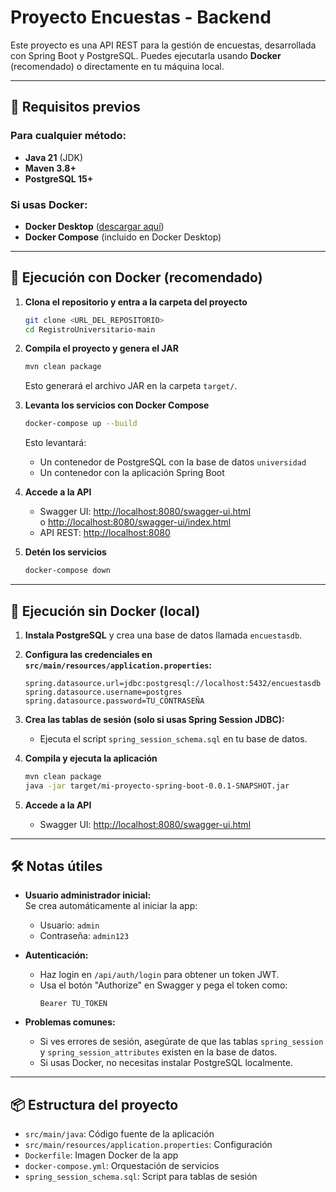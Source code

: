 # Proyecto Encuestas - Backend

Este proyecto es una API REST para la gestión de encuestas, desarrollada con Spring Boot y PostgreSQL. Puedes ejecutarla usando **Docker** (recomendado) o directamente en tu máquina local.

---

## 🚦 Requisitos previos

### Para cualquier método:
- **Java 21** (JDK)
- **Maven 3.8+**
- **PostgreSQL 15+**

### Si usas Docker:
- **Docker Desktop** ([descargar aquí](https://www.docker.com/products/docker-desktop))
- **Docker Compose** (incluido en Docker Desktop)

---

## 🚀 Ejecución con Docker (recomendado)

1. **Clona el repositorio y entra a la carpeta del proyecto**
   ```sh
   git clone <URL_DEL_REPOSITORIO>
   cd RegistroUniversitario-main
   ```

2. **Compila el proyecto y genera el JAR**
   ```sh
   mvn clean package
   ```
   Esto generará el archivo JAR en la carpeta `target/`.

3. **Levanta los servicios con Docker Compose**
   ```sh
   docker-compose up --build
   ```
   Esto levantará:
   - Un contenedor de PostgreSQL con la base de datos `universidad`
   - Un contenedor con la aplicación Spring Boot

4. **Accede a la API**
   - Swagger UI: [http://localhost:8080/swagger-ui.html](http://localhost:8080/swagger-ui.html)  
     o [http://localhost:8080/swagger-ui/index.html](http://localhost:8080/swagger-ui/index.html)
   - API REST: [http://localhost:8080](http://localhost:8080)

5. **Detén los servicios**
   ```sh
   docker-compose down
   ```

---

## 🚀 Ejecución sin Docker (local)

1. **Instala PostgreSQL** y crea una base de datos llamada `encuestasdb`.

2. **Configura las credenciales en `src/main/resources/application.properties`:**
   ```properties
   spring.datasource.url=jdbc:postgresql://localhost:5432/encuestasdb
   spring.datasource.username=postgres
   spring.datasource.password=TU_CONTRASEÑA
   ```

3. **Crea las tablas de sesión (solo si usas Spring Session JDBC):**
   - Ejecuta el script `spring_session_schema.sql` en tu base de datos.

4. **Compila y ejecuta la aplicación**
   ```sh
   mvn clean package
   java -jar target/mi-proyecto-spring-boot-0.0.1-SNAPSHOT.jar
   ```

5. **Accede a la API**
   - Swagger UI: [http://localhost:8080/swagger-ui.html](http://localhost:8080/swagger-ui.html)

---

## 🛠️ Notas útiles

- **Usuario administrador inicial:**  
  Se crea automáticamente al iniciar la app:  
  - Usuario: `admin`
  - Contraseña: `admin123`

- **Autenticación:**  
  - Haz login en `/api/auth/login` para obtener un token JWT.
  - Usa el botón "Authorize" en Swagger y pega el token como:  
    ```
    Bearer TU_TOKEN
    ```

- **Problemas comunes:**
  - Si ves errores de sesión, asegúrate de que las tablas `spring_session` y `spring_session_attributes` existen en la base de datos.
  - Si usas Docker, no necesitas instalar PostgreSQL localmente.

---

## 📦 Estructura del proyecto

- `src/main/java`: Código fuente de la aplicación
- `src/main/resources/application.properties`: Configuración
- `Dockerfile`: Imagen Docker de la app
- `docker-compose.yml`: Orquestación de servicios
- `spring_session_schema.sql`: Script para tablas de sesión

